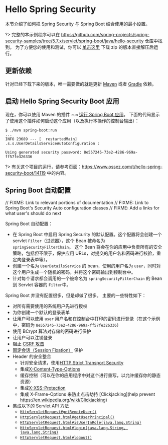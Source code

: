# Hello Spring Security

本节介绍了如何把 Spring Security 与 Spring Boot 结合使用的最小设置。

?> 完整的本示例程序可以在 https://github.com/spring-projects/spring-security-samples/tree/5.7.x/servlet/spring-boot/java/hello-security 仓库中找到。
为了方便您的使用和测试，你可以 [单击这里](https://start.spring.io/starter.zip?type=maven-project&language=java&packaging=jar&jvmVersion=1.8&groupId=example&artifactId=hello-security&name=hello-security&description=Hello%20Security&packageName=example.hello-security&dependencies=web,security) 
下载 zip 的版本直接解压后运行。


## 更新依赖

针对已经下载下来的版本，唯一需要做的就是更新 [Maven](getting-spring-security.md#getting-maven-boot) 或者 [Gradle](getting-spring-security.md#getting-gradle-boot) 依赖。


## 启动 Hello Spring Security Boot 应用

现在，你可以使用 Maven 的插件 `run` [运行 Spring Boot 应用](https://docs.spring.io/spring-boot/docs/current/reference/htmlsingle/#using-boot-running-with-the-maven-plugin)。 
下面的代码显示了使用这个插件如何启动这个应用（以及执行本操作的控制台输出）：

```shell
$ ./mvn spring-boot:run
...
INFO 23689 --- [  restartedMain] .s.s.UserDetailsServiceAutoConfiguration :

Using generated security password: 8e557245-73e2-4286-969a-ff57fe326336
```

?> 有关这个项目的运行，请参考页面：https://www.ossez.com/t/hello-spring-security-boot/14119 中的内容。

## Spring Boot 自动配置

// FIXME: Link to relevant portions of documentation
// FIXME: Link to Spring Boot's Security Auto configuration classes
// FIXME: Add a links for what user's should do next

Spring Boot 自动配置：

* 在 Spring Boot 中启用 Spring Security 的默认配置。这个配置将会创建一个 servlet `Filter`（过滤器），这个 Bean 被命名为 `springSecurityFilterChain`。
  这个 Bean 将会在你的应用中负责所有的安全策略，包括但不限于，保护应用 URLs，对提交的用户名和密码进行校验，重定向登录表单等）。
* 创建一个名为 `UserDetailsService` 的 bean，使用的用户名为  `user`，同时对这个用户生成一个随机的密码，并将这个密码输出到控制台中。
* 针对每个请求都会调用的一个被命名为 `springSecurityFilterChain` 的 Bean 到 Servlet 容器的 `Filter`中。

Spring Boot 并没有配置很多，但是却做了很多。 
主要的一些特性如下：

* 对所有需要使用的系统用户先进行授权
* 为你创建一个默认的登录表单
* 让用户可以使用 `user` 用户名和在控制台中打印的密码进行登录（在这个示例中，密码为 `8e557245-73e2-4286-969a-ff57fe326336`）
* 使用 BCrypt 算法对存储的密码进行保护
* 让用户可以注销登录
* 阻止 [CSRF 攻击](https://en.wikipedia.org/wiki/Cross-site_request_forgery)
* [固定会话（Session Fixation）](https://en.wikipedia.org/wiki/Session_fixation) 保护
* Header 的安全整合 
  * 针对安全请求，使用[HTTP Strict Transport Security](https://en.wikipedia.org/wiki/HTTP_Strict_Transport_Security)
  * 集成[X-Content-Type-Options](https://msdn.microsoft.com/en-us/library/ie/gg622941(v=vs.85).aspx)
  * 缓存控制（可以在你的应用程序中对这个进行重写，以允许缓存你的静态资源） 
  * 集成[X-XSS-Protection](https://msdn.microsoft.com/en-us/library/dd565647(v=vs.85).aspx)
  * 集成 X-Frame-Options 来防止点击劫持 [Clickjacking](help prevent https://en.wikipedia.org/wiki/Clickjacking)
* 集成以下的 Servlet API 方法
  * [`HttpServletRequest#getRemoteUser()`](https://docs.oracle.com/javaee/6/api/javax/servlet/http/HttpServletRequest.html#getRemoteUser())
  * [`HttpServletRequest.html#getUserPrincipal()`](https://docs.oracle.com/javaee/6/api/javax/servlet/http/HttpServletRequest.html#getUserPrincipal())
  * [`HttpServletRequest.html#isUserInRole(java.lang.String)`](https://docs.oracle.com/javaee/6/api/javax/servlet/http/HttpServletRequest.html#isUserInRole(java.lang.String))
  * [`HttpServletRequest.html#login(java.lang.String, java.lang.String)`](https://docs.oracle.com/javaee/6/api/javax/servlet/http/HttpServletRequest.html#login(java.lang.String,%20java.lang.String))
  * [`HttpServletRequest.html#logout()`](https://docs.oracle.com/javaee/6/api/javax/servlet/http/HttpServletRequest.html#logout())
